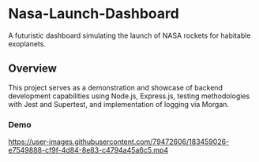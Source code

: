 # Nasa-Launch-Dashboard

A futuristic dashboard simulating the launch of NASA rockets for habitable exoplanets.

## Overview

This project serves as a demonstration and showcase of backend development capabilities using Node.js, Express.js, testing methodologies with Jest and Supertest, and implementation of logging via Morgan.

### Demo

https://user-images.githubusercontent.com/79472606/183459026-e7549888-cf9f-4d84-8e83-c4794a45a6c5.mp4
